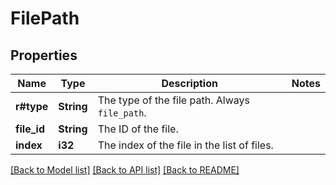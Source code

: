 # FilePath

## Properties

Name | Type | Description | Notes
------------ | ------------- | ------------- | -------------
**r#type** | **String** | The type of the file path. Always `file_path`.  | 
**file_id** | **String** | The ID of the file.  | 
**index** | **i32** | The index of the file in the list of files.  | 

[[Back to Model list]](../README.md#documentation-for-models) [[Back to API list]](../README.md#documentation-for-api-endpoints) [[Back to README]](../README.md)


